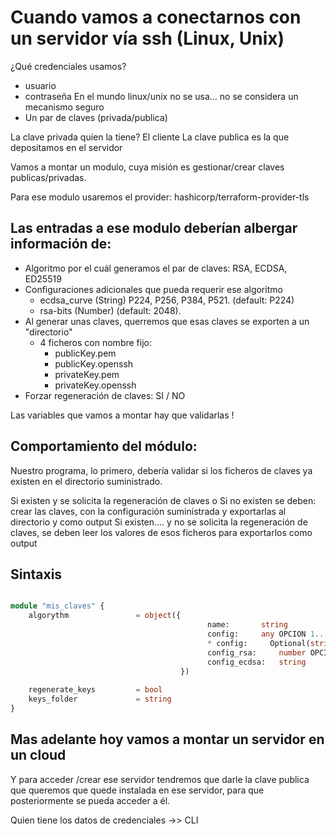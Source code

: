 # Cuando vamos a conectarnos con un servidor vía ssh (Linux, Unix)

¿Qué credenciales usamos?

- usuario
- contraseña    En el mundo linux/unix no se usa... no se considera un mecanismo seguro
- Un par de claves (privada/publica)

La clave privada quíen la tiene? El cliente
La clave publica es la que depositamos en el servidor

Vamos a montar un modulo, cuya misión es gestionar/crear claves publicas/privadas.

Para ese modulo usaremos el provider:  hashicorp/terraform-provider-tls

## Las entradas a ese modulo deberían albergar información de:

- Algoritmo por el cuál generamos el par de claves: RSA, ECDSA, ED25519
- Configuraciones adicionales que pueda requerir ese algoritmo
    - ecdsa_curve (String) P224, P256, P384, P521. (default: P224)
    - rsa-bits (Number) (default: 2048).
- Al generar unas claves, querremos que esas claves se exporten a un "directorio"
    - 4 ficheros con nombre fijo:
        -  publicKey.pem
        -  publicKey.openssh
        -  privateKey.pem
        -  privateKey.openssh
- Forzar regeneración de claves: SI / NO

Las variables que vamos a montar hay que validarlas !

## Comportamiento del módulo:

Nuestro programa, lo primero, debería validar si los ficheros de claves ya existen en el directorio suministrado.

Si existen y se solicita la regeneración de claves o Si no existen se deben:
    crear las claves, con la configuración suministrada y exportarlas al directorio y como output
Si existen.... y no se solicita la regeneración de claves, 
    se deben leer los valores de esos ficheros para exportarlos como output

## Sintaxis

```tf

module "mis_claves" {
    algorythm               = object({
                                            name:       string
                                            config:     any OPCION 1... en este caso particular es matar moscas a cañonazos
                                            * config:     Optional(string)    OPCION2... esta es guay ya que TF hace autoconversion de tipos basicos
                                            config_rsa:     number OPCION 3
                                            config_ecdsa:   string
                                      })
    
    regenerate_keys         = bool
    keys_folder             = string
}

```

## Mas adelante hoy vamos a montar un servidor en un cloud

Y para acceder /crear ese servidor tendremos que darle la clave publica que queremos que quede instalada en ese servidor,
para que posteriormente se pueda acceder a él.

Quien tiene los datos de credenciales ->> CLI